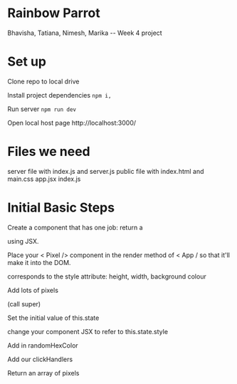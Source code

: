 # Rainbow Parrot

Bhavisha, Tatiana, Nimesh, Marika -- Week 4 project

# Set up

Clone repo to local drive

Install project dependencies
``
npm i,
``

Run server
``
npm run dev 
``

Open local host page http://localhost:3000/

# Files we need

server file with index.js and server.js public file with index.html and main.css
app.jsx index.js

# Initial Basic Steps

Create a component that has one job: return a <div> using JSX.

Place your < Pixel /> component in the render method of < App / so that it'll
make it into the DOM.

corresponds to the style attribute: height, width, background colour

Add lots of pixels

(call super)

Set the initial value of this.state

change your component JSX to refer to this.state.style

Add in randomHexColor

Add our clickHandlers

Return an array of pixels
